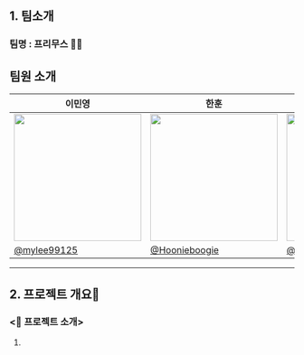 ## 1. 팀소개 
### 팀명 : 프리무스 👍🏻

## 팀원 소개
| 이민영 | 한훈 | 김민균 | 박민정 | 김세한 |
|---|---|---|---|---|
| <img width="225" height="225" src="https://github.com/user-attachments/assets/1cae6b09-5b1d-4ed3-bc1b-d78f10ae78cd" /> | <img width="225" height="225" src="https://github.com/user-attachments/assets/07184403-0e92-4eaf-821e-d4afcfe35055" /> | <img width="225" height="225" src="https://github.com/user-attachments/assets/836e01d5-fd1d-4fd3-a93d-1381ff9b60e8" /> | <img width="225" height="225" src="https://github.com/user-attachments/assets/11a4328c-164a-4ae5-90f6-e8607eec0dd2" /> | <img width="225" height="225" src="https://github.com/user-attachments/assets/3e6eaaad-52c7-4528-b3ac-48fc42d4373d" /> |
|[@mylee99125](https://github.com/mylee99125)|[@Hoonieboogie](https://github.com/Hoonieboogie)|[@alswhiteiger](https://github.com/alswhiteiger)|[@minjeon](https://github.com/minjeon)|[@kimsehan11](https://github.com/kimsehan11)|

---

## 2. 프로젝트 개요🔨 


### <📌 프로젝트 소개>

1. **<Title>** = **“전기차 구매 서포터”**
2. **목적 :** 
 - 자신이 거주하는 지역의 전기차 등록 현황
 - 자신이 거주하는 지역의 전기 충전소의 위치 및 개수
 - 지역과 차량 모델에 따른 보조금 정보<br />
등을 한 눈에 확인할 수 있도록 돕는 서비스 제공

3. **대상 사용자 :** 
 - 전기차 구매를 고려하는 일반 소비자
 - 전기차와 인프라 현황에 관심 있는 시민
 - 충전소 설치 또는 관련 사업 검토 중인 관계자

### <🎯 프로젝트 목표>

1. **전기차 및 충전소 시각화 기능**
  - 원하는 지역(시/도/군/구)을 선택하면<br />
         → 해당 지역의 전기차 등록 대수, 충전기 개수, 충전량 데이터를 지도 기반의 시각화로 제공
        
2. **보조금 정보 제공 기능**
  - 원하는 지역 + 제조사 + 모델명을 선택하면<br />
        → 해당 조합에 따른 보조금 지원 금액을 시각적으로 제공
        
3. **기업 FAQ 정리**
 - 전기차 및 충전소와 관련된 자주 묻는 질문<br />
        → 항목별로 정리하여 누구나 이해하기 쉽게 제공
        

### <🚀 프로젝트 배경>

1. **✅ 배경** : 전기차는 매년 판매량이 증가하고 있으며 정부도 탄소중립 정책의 일환으로 보급을 적극 지원. 
    
    **❓문제점** : 전기차 구매를 고려하는 일반 소비자는 충전 인프라 부족, 지역별 보조금 편차, 차량 모델별 호환 문제 등 복잡한 정보를 한눈에 파악 어렵.
    
    **💡필요성** : 사용자가 지역 + 모델명에 따라 실제로 받을 수 있는 보조금 규모나 충전소수, 그리고 실사용자들이 겪는 FAQ를 통합적으로 보여주면 구매 의사결정이 훨씬 수월해짐. 
    

2. **✅ 배경** : 어떤 지역은 전기차 등록 대수에 비해 충전소가 부족하고, 어떤 곳은 과잉 설치된 경우도 있음
    
    **❓문제점** : 국토교통부, 환경부 자료에 따르면 충전소 설치 밀도는 수도권에 집중되어 있고, 비수도권은 충전소 접근성이 낮음
    
    **💡필요성** : 이 데이터를 지도로 시각화함으로써 정책 입안자나 지자체가 충전 인프라 불균형을 인지하고 개선 방안을 마련하는 데 참고할 수 있음. 
    
2. ⚠️ **근거** : 소비자 조사 결과, 전기차 구매 시 가장 고려하는 요소는 다음과 같음

    → 차량 가격 및 보조금, 충전 인프라 위치 및 접근성, 모델별정보 신뢰성
    
    ⭕ **기여점** : 이 세 가지 핵심 요소를 통합하여 사용자에게 제공 → 정보의 단절을 해결하고, 소비자의 만족도를 높임.
   <img width="437" height="536" alt="image" src="https://github.com/user-attachments/assets/8fafe31a-0e5f-4e3c-8cd4-4166fdf5ae0f" />
    
---
## 3. 기술스택 


---
## 4. WBS

<img width="1245" height="638" alt="image" src="https://github.com/user-attachments/assets/8bd978a5-f96f-42a4-a618-21c8b82590a3" />


---
## 5. 요구사항 명세서

<img width="1352" height="673" alt="image" src="https://github.com/user-attachments/assets/7b469d1a-6613-4229-a2c6-a330afb0e689" />

---

# 6. ERD

### 1. 전기차 충전소

- 지역별 (도/시/군/구) 충전기 개수
- 충전소 코드(PK)
- 설치년도
- 지역코드(FK)

### 2. 전기차 보조금 정보

- 보조금 코드(PK)
- 지역코드(FK)
- 제조사
- 모델명
- 보조금

### 3. 지역정보

- 지역코드(PK)
- 시/도
- 군/구

### 4. 전기차 등록 현황

- 지역별 (시/도/군/구) 전기차 차량 등록 대수
- 지역코드(PK/FK)

### 5. FAQ

- 질문 코드(PK)
- 질문제목
- FAQ 타입
- 질문답변

<img width="887" height="607" alt="Image" src="https://github.com/user-attachments/assets/0c6da900-fe54-4bf2-91a2-d4ff5984a34d" />

---

# 7. 프로젝트 시연 페이지

### 1. Main 페이지



### 2. 보조금 페이지



### 3. 기업 FAQ

---
# 8. 한 줄 회고록
